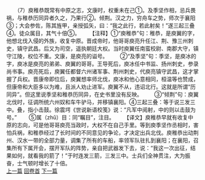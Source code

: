 　　（7）庾稚恭既常有中原之志，文康时，权重未在己①。及季坚作相，忌兵畏祸，与稚恭历同异者久之，乃果行②。倾荆。汉之力，穷舟车之势，师次于襄阳③；大会参佐，陈其旌甲，亲授弧矢，曰：“我之此行，若此射矣！”遂三起三叠④。徒众属目，其气十倍⑤。
　　【注释】①“庾稚恭”句：稚恭，是庾翼的字，他想北伐入侵的外族，收复中原。晋成帝时，他哥哥庾亮升任江、荆、豫三州刺史，镇守武昌。后又为司空，遥执朝廷大权。当时庾翼任南蛮校尉、南郡大守，镇守江陵，权位不重。文康，是庾亮的谥号。
　　②“及季坚”句：季坚，是庾冰的字，庾冰是庾亮的弟弟、庾翼的哥哥。王导死后，庾冰任中书监、扬州刺史，参录尚书事。庾亮死后，庾翼任都督六州诸军事、荆州刺史，代庾亮镇守武昌，这才掌握了兵权。晋康帝即位后，庾翼想率师北伐，庾冰和他心意相同，桓温等也赞成，但康帝和大臣多以为难，且派人劝止进军。庾翼不从，违诏北行。这就是所谓“历同异”。但这里说季坚和稚恭历同异，在史书里没有反映。
　　③“倾荆”句：庾翼北伐时，征调所统六州奴和车牛驴马，并移镇襄阳。④三起三叠：等于说三发三中。叠，指小击鼓。徐震堮《世说新语校笺》说：“凡军中阅射，中的则以击鼓为号。”
　　⑤属（zhǔ）目：同“瞩目”，注目。
　　【译文】庾稚恭早就有收复中原的志向，可是他哥哥庾亮当政时，大权不在自己手里。等到庾季坚作丞相时，害怕兵祸，和稚恭经过了长时间的不同意见的争论，才决定出兵北伐。庾稚恭出动荆州、汉水一带的全部力量，调集了所有的车船，率领军队驻扎到襄阳；在襄阳，召集所有下属开会，摆开军队的阵势，亲自把武器发下去，说：“我这一次出征，结果如何，就看我的箭了！”于时连发三箭，三发三中。士兵们全神贯注，大为振奋，士气顿时增长了十倍。
<br>[上一篇](13_06) [回卷首](13_00) [下一篇](13_08)
